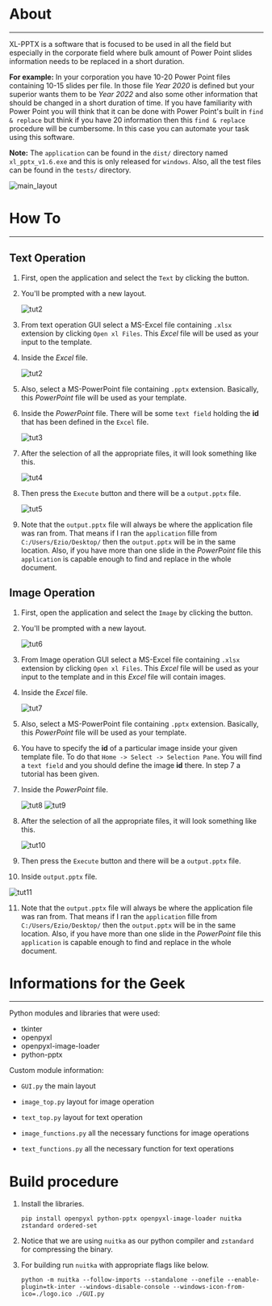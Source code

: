 # About
----

XL-PPTX is a software that is focused to be used in all the field but especially in the corporate field where bulk amount of  Power Point slides information needs to be replaced in a short duration. 

**For example:** In your corporation you have 10-20 Power Point files containing 10-15 slides per file. In those file *Year 2020*  is defined but your superior wants them to be  *Year 2022* and also some other information that should be changed in a short duration of time. If you have familiarity with Power Point you will think that it can be done with Power Point's built in `find & replace` but think if you have 20 information then this `find & replace` procedure will be cumbersome. In this case you can automate your task using this software. 

**Note:** The `application` can be found in the `dist/` directory named `xl_pptx_v1.6.exe` and this is only released for `windows`. Also, all the test files can be found in the `tests/` directory. 

![main_layout](./screenshots/1.png)

# How To
---

## Text Operation

1. First, open the application and select the `Text` by clicking the button.

2. You'll be prompted with a new layout.

   ![tut2](./screenshots/2.png)

3. From text operation GUI select a MS-Excel file containing `.xlsx` extension by clicking `Open xl Files`. This *Excel* file will be used as your input to the template.

4. Inside the *Excel* file.

   ![tut2](./screenshots/3.png)

4. Also, select a MS-PowerPoint file containing `.pptx` extension. Basically, this *PowerPoint* file will be used as your template.

5. Inside the *PowerPoint* file. There will be some `text field` holding the **id** that has been defined in the `Excel` file.

   ![tut3](./screenshots/4.png)

6. After the selection of all the appropriate files, it will look something like this.

   ![tut4](./screenshots/5.png)

7. Then press the `Execute` button and there will be a `output.pptx` file.

   ![tut5](./screenshots/6.png)

8. Note that the `output.pptx` file will always be where the application file was ran from. That means if I ran the `application` fille from `C:/Users/Ezio/Desktop/` then the `output.pptx` will be in the same location. Also, if you have more than one slide in the *PowerPoint* file this `application` is capable enough to find and replace in the whole document.

## Image Operation 

1. First, open the application and select the `Image` by clicking the button.

2. You'll be prompted with a new layout.

   ![tut6](./screenshots/7.png)

3. From Image operation GUI select a MS-Excel file containing `.xlsx` extension by clicking `Open xl Files`. This *Excel* file will be used as your input to the template and in this *Excel* file will contain images.

4. Inside the *Excel* file.

   ![tut7](./screenshots/8.png)

5. Also, select a MS-PowerPoint file containing `.pptx` extension. Basically, this *PowerPoint* file will be used as your template.

6. You have to specify the **id** of a particular image inside your given template file. To do that `Home -> Select -> Selection Pane`. You will find a `text field` and you should define the image **id** there. In step 7 a tutorial has been given.

7. Inside the *PowerPoint* file.

   ![tut8](./screenshots/10.gif)		![tut9](./screenshots/9.png)

8. After the selection of all the appropriate files, it will look something like this.

   ![tut10](./screenshots/11.png)

9. Then press the `Execute` button and there will be a `output.pptx` file.
10. Inside `output.pptx` file.

![tut11](./screenshots/12.png)

11. Note that the `output.pptx` file will always be where the application file was ran from. That means if I ran the `application` fille from `C:/Users/Ezio/Desktop/` then the `output.pptx` will be in the same location. Also, if you have more than one slide in the *PowerPoint* file this `application` is capable enough to find and replace in the whole document.

# Informations for the Geek

---

Python modules and libraries that were used:

* tkinter
* openpyxl
* openpyxl-image-loader
* python-pptx

Custom module information: 

* `GUI.py` the main layout

* `image_top.py` layout for image operation
* `text_top.py` layout for text operation

* `image_functions.py` all the necessary functions for image operations

* `text_functions.py` all the necessary function for text operations

# Build procedure

1. Install the libraries.

   ```pip install openpyxl python-pptx openpyxl-image-loader nuitka zstandard ordered-set```

2. Notice that we are using `nuitka` as our python compiler and `zstandard` for compressing the binary.

3. For building run `nuitka` with appropriate flags like below.

   ```python -m nuitka --follow-imports --standalone --onefile --enable-plugin=tk-inter --windows-disable-console --windows-icon-from-ico=./logo.ico ./GUI.py```
